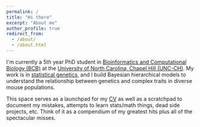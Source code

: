 ```yaml
---
permalink: /
title: "Hi there"
excerpt: "About me"
author_profile: true
redirect_from:
  - /about/
  - /about.html
---
```


I'm currently a 5th year PhD student in [Bioinformatics and Computational Biology (BCB)](https://bcb.unc.edu/) at the [University of North Carolina, Chapel Hill (UNC-CH)](https://bbsp.unc.edu/). My work is in [statistical genetics](http://valdarlab.unc.edu/), and I build Bayesian hierarchical models to understand the relationship between genetics and complex traits in diverse mouse populations.

This space serves as a launchpad for my [CV](https://kathiesun.github.io/files/resume_2019_ksun.pdf) as well as a scratchpad to document my mistakes, attempts to learn stats/math things, dead side projects, etc. Think of it as a compendium of my greatest hits plus all of the spectacular misses.
